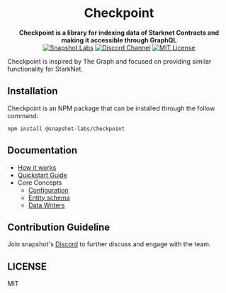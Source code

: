 <div align="center">
    <h1>Checkpoint</h1>
    <strong>Checkpoint is a library for indexing data of Starknet Contracts and making it accessible through GraphQL</strong>
    <div>
        <a href="https://github.com/snapshot-labs"><img src="https://img.shields.io/badge/Made%20by-Snapshot%20Labs-yellow" alt="Snapshot Labs"/></a>
        <a href="https://discord.gg/snapshot"><img src="https://img.shields.io/badge/Join-Discord%20Server-blue" alt="Discord Channel"/></a>
        <a href="https://github.com/snapshot-labs/checkpoint/blob/master/LICENSE"><img src="https://img.shields.io/badge/License-MIT-green" alt="MIT License"/></a>
    </div>
</div>

Checkpoint is inspired by The Graph and focused on providing similar functionality for StarkNet.

## Installation

Checkpoint is an NPM package that can be installed through the follow command:

```tsx
npm install @snapshot-labs/checkpoint
```

## Documentation

- [How it works](https://docs.checkpoint.fyi/#how-it-works)
- [Quickstart Guide](https://docs.checkpoint.fyi/guides/quickstart)
- Core Concepts
  - [Configuration](https://docs.checkpoint.fyi/core-concepts/checkpoint-configuration)
  - [Entity schema](https://docs.checkpoint.fyi/core-concepts/entity-schema)
  - [Data Writers](https://docs.checkpoint.fyi/core-concepts/checkpoint-writers)

## Contribution Guideline

Join snapshot's [Discord](https://discord.gg/snapshot) to further discuss and engage with the team.

## LICENSE

MIT
